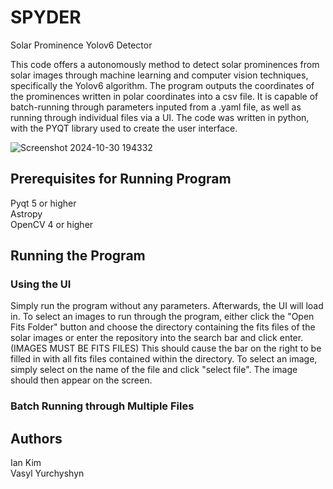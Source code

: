 # SPYDER
Solar Prominence Yolov6 Detector  

This code offers a autonomously method to detect solar prominences from solar images through machine learning and computer vision techniques, specifically the Yolov6 algorithm. The program outputs the coordinates of the prominences written in polar coordinates into a csv file. It is capable of batch-running through parameters inputed from a .yaml file, as well as running through individual files via a UI. The code was written in python, with the PYQT library used to create the user interface. 

![Screenshot 2024-10-30 194332](https://github.com/user-attachments/assets/d0e07f2b-dda2-428a-a588-63de99c03eef)

## Prerequisites for Running Program

Pyqt 5 or higher  
Astropy  
OpenCV  4 or higher  

## Running the Program

### Using the UI

Simply run the program without any parameters. Afterwards, the UI will load in. To select an images to run through the program, either click the "Open Fits Folder" button and choose the directory containing the fits files of the solar images or enter the repository into the search bar and click enter. (IMAGES MUST BE FITS FILES) This should cause the bar on the right to be filled in with all fits files contained within the directory. To select an image, simply select on the name of the file and click "select file". The image should then appear on the screen. 

### Batch Running through Multiple Files



## Authors
Ian Kim  
Vasyl Yurchyshyn  

